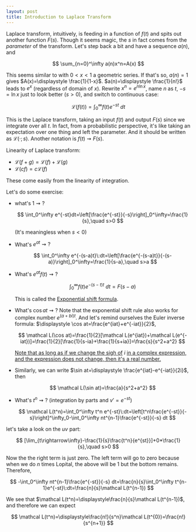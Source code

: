 ```yaml
---
layout: post
title: Introduction to Laplace Transform
---
```


Laplace transform, intuitively, is feeding in a function of $f(t)$ and spits out another function $F(s)$. Though it seems magic, the $s$ in fact comes from the *parameter* of the transform. Let's step back a bit and have a sequence $a(n)$, and 

$$
\sum_{n=0}^\infty a(n)x^n=A(x)
$$

This seems similar to with $0<x<1$ a geometric series. If that's so, $a(n)=1$ gives $A(x)=\displaystyle \frac{1}{1-x}$. $a(n)=\displaystyle \frac{1}{n!}$ leads to $e^x$ (regardless of domain of $x$). Rewrite $x^n=e^{n\ln x}$, name $n$ as $t$, $-s=\ln x$ just to look better ($s>0$), and switch to continuous case:

$$
\mathcal L(f(t))=\int_0^\infty f(t)e^{-st}\:dt
$$

This is the Laplace transform, taking an input $f(t)$ and output $F(s)$ since we integrate over all $t$. In fact, from a probabilistic perspective, it's like taking an expectation over one thing and left the parameter. And it should be written as $\mathcal L(·;s)$.  Another notation is $f(t)\rightsquigarrow F(s)$. 

Linearity of Laplace transform:

- $\mathcal L(f+g)=\mathcal L(f)+\mathcal L(g)$
- $\mathcal L(cf)=c\mathcal L(f)$

These come easily from the linearity of integration. 

Let's do some exercise: 

- what's $1\rightsquigarrow?$ 
  
  $$
  \int_0^\infty e^{-st}dt=\left[\frac{e^{-st}}{-s}\right]_0^\infty=\frac{1}{s},\quad s>0
  $$

  (It's meaningless when $s<0$)

- What's $e^{at}\rightsquigarrow?$
  
  $$
  \int_0^\infty e^{-(s-a)t}\:dt=\left[\frac{e^{-(s-a)t}}{-(s-a)}\right]_0^\infty=\frac{1}{s-a},\quad s>a
  $$

- What's $e^{at}f(t)\rightsquigarrow?$
  
  $$
  \int_0^\infty f(t)e^{-(s-t)t}\:dt=F(s-a)
  $$

  This is called the <u>Exponential shift formula</u>. 

- What's $\cos at\rightsquigarrow?$ Note that the exponential shift rule also works for complex number $e^{(a+bi)t}$. And let's remind ourselves the Euler inverse formula: $\displaystyle \cos at=\frac{e^{iat}+e^{-iat}}{2}$, 
  
  $$
  \mathcal L(\cos at)=\frac{1}{2}[\mathcal L(e^{iat})+\mathcal L(e^{-iat})]=\frac{1}{2}[\frac{1}{s-ia}+\frac{1}{s+ia}]=\frac{s}{s^2+a^2}
  $$

  <u>Note that as long as if we change the sigh of</u> $i$ <u>in a complex expression, and the expression does not change, then it's a real number.</u> 

- Similarly, we can write $\sin at=\displaystyle \frac{e^{iat}-e^{-iat}}{2i}$, then

  $$
  \mathcal L(\sin at)=\frac{a}{s^2+a^2}
  $$
  
- What's $t^n\rightsquigarrow?$ (integration by parts and $v'=e^{-st}$)
  
  $$
  \mathcal L(t^n)=\int_0^\infty t^n e^{-st}\:dt=\left[t^n\frac{e^{-st}}{-s}\right]^\infty_0-\int_0^\infty nt^{n-1}\frac{e^{-st}}{-s} dt
  $$
  

let's take a look on the $uv$ part:

$$
  [\lim_{t\rightarrow\infty}-\frac{1}{s}\frac{t^n}{e^{st}}]+0*\frac{1}{s},\quad s>0
$$

Now the the right term is just zero. The left term will go to zero because when we do $n$ times Lopital, the above will be 1 but the bottom remains. Therefore, 

$$
  -\int_0^\infty nt^{n-1}\frac{e^{-st}}{-s} dt=\frac{n}{s}\int_0^\infty t^{n-1}e^{-st}\:dt=\frac{n}{s}\mathcal L(t^{n-1})
$$

We see that $\mathcal L(t^n)=\displaystyle\frac{n}{s}\mathcal L(t^{n-1})$, and therefore we can expect 

$$
  \mathcal L(t^n)=\displaystyle\frac{n!}{s^n}\mathcal L(t^{0})=\frac{n!}{s^{n+1}}
$$


